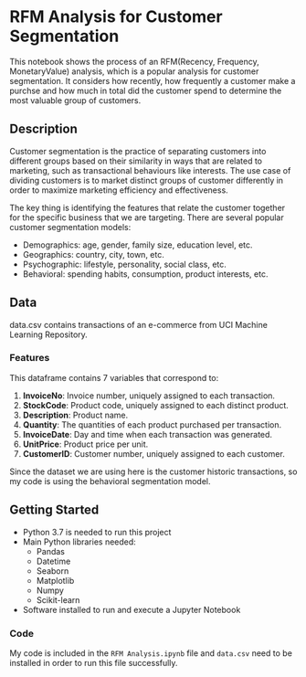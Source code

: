 
# RFM Analysis for Customer Segmentation

This notebook shows the process of an RFM(Recency, Frequency, MonetaryValue) analysis, which is a popular analysis for customer segmentation. It considers how recently, how frequently a customer make a purchse and how much in total did the customer spend to determine the most valuable group of customers. 

## Description

Customer segmentation is the practice of separating customers into different groups based on their similarity in ways that are related to marketing, such as transactional behaviours like interests. The use case of dividing customers is to market distinct groups of customer differently in order to maximize marketing efficiency and effectiveness.

The key thing is identifying the features that relate the customer together for the specific business that we are targeting. There are several popular customer segmentation models:
* Demographics: age, gender, family size, education level, etc.
* Geographics: country, city, town, etc.
* Psychographic: lifestyle, personality, social class, etc.
* Behavioral: spending habits, consumption, product interests, etc.

## Data
data.csv contains transactions of an e-commerce from UCI Machine Learning Repository. 

### Features
This dataframe contains 7 variables that correspond to:

1. **InvoiceNo**: Invoice number, uniquely assigned to each transaction. 
2. **StockCode**: Product code,  uniquely assigned to each distinct product.
3. **Description**: Product name.
4. **Quantity**: The quantities of each product purchased per transaction.
5. **InvoiceDate**: Day and time when each transaction was generated.
6. **UnitPrice**: Product price per unit.
7. **CustomerID**: Customer number, uniquely assigned to each customer.

Since the dataset we are using here is the customer historic transactions, so my code is using the behavioral segmentation model.

## Getting Started

* Python 3.7 is needed to run this project
* Main Python libraries needed:
  * Pandas
  * Datetime
  * Seaborn
  * Matplotlib
  * Numpy
  * Scikit-learn
* Software installed to run and execute a Jupyter Notebook

### Code
My code is included in the `RFM Analysis.ipynb` file and `data.csv` need to be installed in order to run this file successfully.
